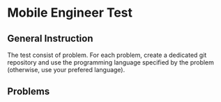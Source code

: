# Mobile Engineer Test
## General Instruction
The test consist of <N> problem. For each problem, create a dedicated git repository and use the programming language specified by the problem (otherwise, use your prefered language).

## Problems